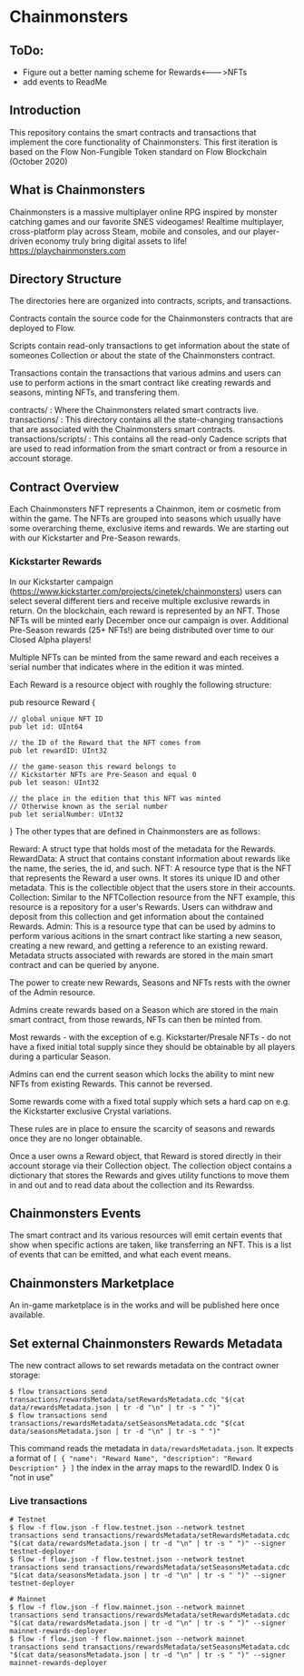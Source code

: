 # Chainmonsters

## ToDo:

- Figure out a better naming scheme for Rewards<--->NFTs
- add events to ReadMe

## Introduction

This repository contains the smart contracts and transactions that implement the core functionality of Chainmonsters.
This first iteration is based on the Flow Non-Fungible Token standard on Flow Blockchain (October 2020)

## What is Chainmonsters

Chainmonsters is a massive multiplayer online RPG inspired by monster catching games and our favorite SNES videogames! Realtime multiplayer, cross-platform play across Steam, mobile and consoles, and our player-driven economy truly bring digital assets to life! https://playchainmonsters.com

## Directory Structure

The directories here are organized into contracts, scripts, and transactions.

Contracts contain the source code for the Chainmonsters contracts that are deployed to Flow.

Scripts contain read-only transactions to get information about the state of someones Collection or about the state of the Chainmonsters contract.

Transactions contain the transactions that various admins and users can use to perform actions in the smart contract like creating rewards and seasons, minting NFTs, and transfering them.

contracts/ : Where the Chainmonsters related smart contracts live.
transactions/ : This directory contains all the state-changing transactions that are associated with the Chainmonsters smart contracts.
transactions/scripts/ : This contains all the read-only Cadence scripts that are used to read information from the smart contract or from a resource in account storage.

## Contract Overview

Each Chainmonsters NFT represents a Chainmon, item or cosmetic from within the game. The NFTs are grouped into seasons which usually have some overarching theme, exclusive items and rewards.
We are starting out with our Kickstarter and Pre-Season rewards.

### Kickstarter Rewards

In our Kickstarter campaign (https://www.kickstarter.com/projects/cinetek/chainmonsters) users can select several different tiers and receive multiple exclusive rewards in return. On the blockchain, each reward is represented by an NFT. Those NFTs will be minted early December once our campaign is over. Additional Pre-Season rewards (25+ NFTs!) are being distributed over time to our Closed Alpha players!

Multiple NFTs can be minted from the same reward and each receives a serial number that indicates where in the edition it was minted.

Each Reward is a resource object with roughly the following structure:

pub resource Reward {

    // global unique NFT ID
    pub let id: UInt64

    // the ID of the Reward that the NFT comes from
    pub let rewardID: UInt32

    // the game-season this reward belongs to
    // Kickstarter NFTs are Pre-Season and equal 0
    pub let season: UInt32

    // the place in the edition that this NFT was minted
    // Otherwise known as the serial number
    pub let serialNumber: UInt32

}
The other types that are defined in Chainmonsters are as follows:

Reward: A struct type that holds most of the metadata for the Rewards.
RewardData: A struct that contains constant information about rewards like the name, the series, the id, and such.
NFT: A resource type that is the NFT that represents the Reward a user owns. It stores its unique ID and other metadata. This is the collectible object that the users store in their accounts.
Collection: Similar to the NFTCollection resource from the NFT example, this resource is a repository for a user's Rewards. Users can withdraw and deposit from this collection and get information about the contained Rewards.
Admin: This is a resource type that can be used by admins to perform various acitions in the smart contract like starting a new season, creating a new reward, and getting a reference to an existing reward.
Metadata structs associated with rewards are stored in the main smart contract and can be queried by anyone.

The power to create new Rewards, Seasons and NFTs rests with the owner of the Admin resource.

Admins create rewards based on a Season which are stored in the main smart contract, from those rewards, NFTs can then be minted from.

Most rewards - with the exception of e.g. Kickstarter/Presale NFTs - do not have a fixed initial total supply since they should be obtainable by all players during a particular Season.

Admins can end the current season which locks the ability to mint new NFTs from existing Rewards. This cannot be reversed.

Some rewards come with a fixed total supply which sets a hard cap on e.g. the Kickstarter exclusive Crystal variations.

These rules are in place to ensure the scarcity of seasons and rewards once they are no longer obtainable.

Once a user owns a Reward object, that Reward is stored directly in their account storage via their Collection object. The collection object contains a dictionary that stores the Rewards and gives utility functions to move them in and out and to read data about the collection and its Rewardss.

## Chainmonsters Events

The smart contract and its various resources will emit certain events that show when specific actions are taken, like transferring an NFT. This is a list of events that can be emitted, and what each event means.

## Chainmonsters Marketplace

An in-game marketplace is in the works and will be published here once available.

## Set external Chainmonsters Rewards Metadata

The new contract allows to set rewards metadata on the contract owner storage:

```
$ flow transactions send transactions/rewardsMetadata/setRewardsMetadata.cdc "$(cat data/rewardsMetadata.json | tr -d "\n" | tr -s " ")"
$ flow transactions send transactions/rewardsMetadata/setSeasonsMetadata.cdc "$(cat data/seasonsMetadata.json | tr -d "\n" | tr -s " ")"
```

This command reads the metadata in `data/rewardsMetadata.json`. It expects a format of `[ { "name": "Reward Name", "description": "Reward Description" } ]` the index in the array maps to the rewardID. Index 0 is "not in use"

### Live transactions

```
# Testnet
$ flow -f flow.json -f flow.testnet.json --network testnet transactions send transactions/rewardsMetadata/setRewardsMetadata.cdc "$(cat data/rewardsMetadata.json | tr -d "\n" | tr -s " ")" --signer testnet-deployer
$ flow -f flow.json -f flow.testnet.json --network testnet transactions send transactions/rewardsMetadata/setSeasonsMetadata.cdc "$(cat data/seasonsMetadata.json | tr -d "\n" | tr -s " ")" --signer testnet-deployer

# Mainnet
$ flow -f flow.json -f flow.mainnet.json --network mainnet transactions send transactions/rewardsMetadata/setRewardsMetadata.cdc "$(cat data/rewardsMetadata.json | tr -d "\n" | tr -s " ")" --signer mainnet-rewards-deployer
$ flow -f flow.json -f flow.mainnet.json --network mainnet transactions send transactions/rewardsMetadata/setSeasonsMetadata.cdc "$(cat data/seasonsMetadata.json | tr -d "\n" | tr -s " ")" --signer mainnet-rewards-deployer
```
